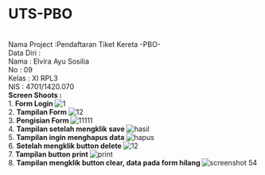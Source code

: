 # UTS-PBO
<br> Nama Project :Pendaftaran Tiket Kereta -PBO-
<br> Data Diri : 
<br> Nama : Elvira Ayu Sosilia 
<br> No : 09 
<br> Kelas : XI RPL3 
<br> NIS : 4701/1420.070 
<br> <b>Screen Shoots : </b> 
<br> 1. <b> Form Login </b> ![1](https://cloud.githubusercontent.com/assets/22167465/24050834/bd162268-0b62-11e7-9420-cec22b3a1d33.PNG)
<br> 2. <b>Tampilan Form </b>  ![12](https://cloud.githubusercontent.com/assets/22167465/24276841/02bbe088-106c-11e7-8554-3c10b19f4c3f.PNG)
<br> 3. <b>Pengisian Form </b> ![11111](https://cloud.githubusercontent.com/assets/22167465/24276842/02bee616-106c-11e7-90fa-009dd3d81390.PNG)
<br> 4. <b> Tampilan setelah mengklik save </b>![hasil](https://cloud.githubusercontent.com/assets/22167465/24276839/02b78ace-106c-11e7-9f8a-d7bb01f87458.PNG)
<br> 5. <b>Tampilan ingin menghapus data </b> ![hapus](https://cloud.githubusercontent.com/assets/22167465/24276844/02d71678-106c-11e7-8994-7e088b7b713c.PNG)
<br> 6. <b> Setelah mengklik button delete </b> ![12](https://cloud.githubusercontent.com/assets/22167465/24276841/02bbe088-106c-11e7-8554-3c10b19f4c3f.PNG)
<br> 7. <b> Tampilan button print </b>![print](https://cloud.githubusercontent.com/assets/22167465/24276840/02bbe844-106c-11e7-8808-f739c855ea4e.PNG)
<br> 8. <b>Tampilan mengklik button clear, data pada form hilang </b>![screenshot 54](https://cloud.githubusercontent.com/assets/22167465/24050838/bd8c9bbe-0b62-11e7-8f68-dffab9c5a6c8.png)
